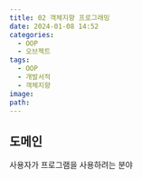 ```yaml
---
title: 02 객체지향 프로그래밍
date: 2024-01-08 14:52
categories:
  - OOP
  - 오브젝트
tags:
  - OOP
  - 개발서적
  - 객체지향
image: 
path:
---
```


## 도메인
사용자가 프로그램을 사용하려는 분야